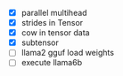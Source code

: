 - [x] parallel multihead
- [x] strides in Tensor
- [x] cow in tensor data
- [x] subtensor
- [ ] llama2 gguf load weights
- [ ] execute llama6b